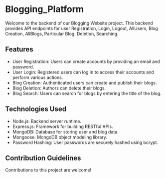 # Blogging_Platform

Welcome to the backend of our Blogging Website project. This backend provides API endpoints for user Registration, Login, Logout, AllUsers, Blog Creation, AllBlogs, Particular Blog, Deletion, Searching.

## Features

- User Registration: Users can create accounts by providing an email and password.
- User Login: Registered users can log in to access their accounts and perform various actions.
- Blog Creation: Authenticated users can create and publish their blogs.
- Blog Deletion: Authors can delete their blogs.
- Blog Search: Users can search for blogs by entering the title of the blog.

## Technologies Used

- Node.js: Backend server runtime.
- Express.js: Framework for building RESTful APIs.
- MongoDB: Database for storing user and blog data.
- Mongoose: MongoDB object modeling library.
- Password Hashing: User passwords are securely hashed using bcrypt.

## Contribution Guidelines
Contributions to this project are welcome!
